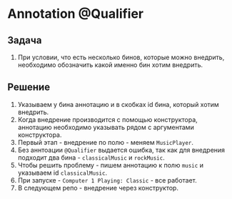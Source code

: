 # Annotation @Qualifier

## Задача

1. При условии, что есть несколько бинов, которые можно внедрить, необходимо  обозначить какой именно бин  хотим внедрить.

## Решение

1. Указываем у бина аннотацию и в скобках id бина, который  хотим внедрить.
2. Когда внедрение производится с помощью конструктора, аннотацию необходимо указывать рядом  с аргументами конструктора.
3. Первый этап - внедрение по полю - меняем `MusicPlayer`.
4. Без аннтоации `@Qualifier` выдается ошибка, так как для внедрения подходит два бина - `classicalMusic` и `rockMusic`.
5. Чтобы решить проблему - пишем аннотацию к полю `music` и указываем id `classicalMusic`.
6. При запуске - `Computer 1 Playing: Classic` - все работает.
7. В следующем репо - внедрение через конструктор.
